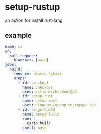 # setup-rustup
an action for install rust-lang

## example

```yaml
name: ci
on:
  pull_request:
    branches: [main]
jobs:
  build:
    runs-on: ubuntu-latest
    steps:
      - id: checkout
        name: checkout
        uses: actions/checkout@v4
      - id: setup-rust
        name: setup rust
        uses: ningenMe/setup-rustup@v0.2.0
      - id: cargo-build
        name: cargo build
        run: |
          cargo build
        shell: bash

```
